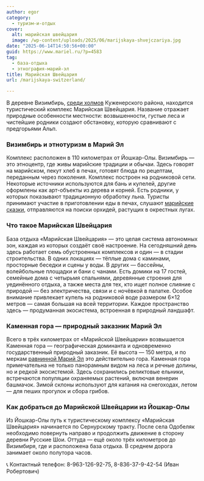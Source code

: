 ```yaml
---
author: egor
category:
  - туризм-и-отдых
cover:
  alt: марийская швейцария
  image: /wp-content/uploads/2025/06/marijskaya-shvejczariya.jpg
date: "2025-06-14T14:50:56+00:00"
guid: https://www.mariel.ru/?p=4583
tag:
  - база-отдыха
  - этнография-марий-эл
title: Марийская Швейцария
url: /marijskaya-switzerland/

---
```

В деревне Визимбирь, [среди холмов](/relef-mariel/) Куженерского района, находится туристический комплекс Марийская Швейцария. Название отражает природные особенности местности: возвышенности, густые леса и чистейшие родники создают обстановку, которую сравнивают с предгорьями Альп.

### Визимбирь и этнотуризм в Марий Эл

Комплекс расположен в 110 километрах от Йошкар-Олы. Визимбирь — это этноцентр, где живы марийские традиции и обычаи. Здесь говорят на марийском, пекут хлеб в печах, готовят блюда по рецептам, переданным через поколения. Комплекс построен на родниковой сети. Некоторые источники используются для бань и купелей, другие оформлены как арт-объекты из дерева и корней. Есть родники, у которых показывают традиционную обработку льна. Туристы принимают участие в приготовлении еды в печах, слушают [марийские сказки](/muzej-pod-nebom/), отправляются на поиски орхидей, растущих в окрестных лугах.

### Что такое Марийская Швейцария

База отдыха «Марийская Швейцария» — это целая система автономных зон, каждая из которых создаёт своё настроение. На сегодняшний день здесь работает семь обустроенных комплексов и один — в стадии строительства. В одних локациях — тёплые дома с каминами, просторные беседки и сцены у воды. В других — бассейны, волейбольные площадки и бани с чанами. Есть домики на 17 гостей, семейные дома с четырьмя спальнями, деревянные строения для уединённого отдыха, а также места для тех, кто ищет полное слияние с природой — без электричества, связи и с ночёвкой в палатке. Особое внимание привлекает купель на родниковой воде размером 6×12 метров — самая большая на всей территории. Каждое пространство здесь — продуманная экосистема, встроенная в природный ландшафт.

### Каменная гора — природный заказник Марий Эл

Всего в трёх километрах от «Марийской Швейцарии» возвышается Каменная гора — географическая доминанта и одновременно государственный природный заказник. Её высота — 150 метра, и по меркам [равнинной Марий Эл](/marijskaya-nizmennost/) это действительно гора. Каменная гора примечательна не только панорамным видом на леса и речные долины, но и редкой экосистемой. Здесь сохранились реликтовые ельники, встречаются популяции охраняемых растений, включая венерин башмачок. Зимой склоны используют для катания на снегоходах, летом — для пеших прогулок и сбора грибов.

### Как добраться до Марийской Швейцарии из Йошкар-Олы

Из Йошкар-Олы путь к туристическому комплексу «Марийская Швейцария» начинается по Сернурскому тракту. После села Одобеляк необходимо повернуть направо и продолжить движение в сторону деревни Русские Шои. Оттуда — ещё около трёх километров до Визимбиря, где и расположена база отдыха. В среднем дорога занимает около полутора часов.

📞 Контактный телефон: 8-963-126-92-75, 8-836-37-9-42-54 (Иван Робертович)
